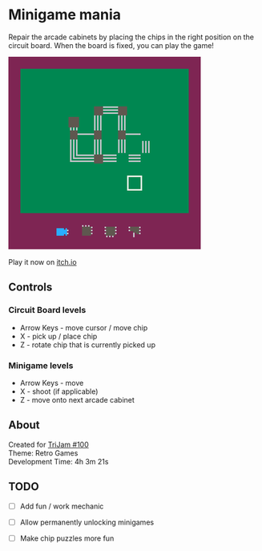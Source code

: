 # Minigame mania
Repair the arcade cabinets by placing the chips in the right position on the circuit board. When the board is fixed, you can play the game!

[![Circuit board with missing components](screenshots/cover.png)](https://caterpillargames.itch.io/minigame-mania)

Play it now on [itch.io](https://caterpillargames.itch.io/minigame-mania)

## Controls
### Circuit Board levels
* Arrow Keys - move cursor / move chip
* X - pick up / place chip
* Z - rotate chip that is currently picked up

### Minigame levels
* Arrow Keys - move
* X - shoot (if applicable)
* Z - move onto next arcade cabinet




## About
Created for [TriJam #100](https://itch.io/jam/trijam-100/entries)  
Theme: Retro Games  
Development Time: 4h 3m 21s


## TODO
- [ ] Add fun / work mechanic
- [ ] Allow permanently unlocking minigames
- [ ] Make chip puzzles more fun

